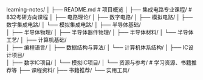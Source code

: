 learning-notes/
│
├── README.md                     # 项目概览
│
├── 集成电路专业课程/              # 832考研方向课程
│   ├── 电路理论/
│   ├── 数字电路/
│   ├── 模拟电路/
│   ├── 数字集成电路/
│   └── 模拟集成电路/
│
├── 半导体基础/                   
│   ├── 半导体物理/
│   ├── 半导体器件物理/
│   ├── 半导体材料/
│   └── 半导体工艺/
│
├── 计算机基础/                   
│   ├── 编程语言/
│   ├── 数据结构与算法/
│   └── 计算机体系结构/
│
├── IC设计项目/                   
│   ├── 数字IC项目/
│   └── 模拟IC项目/
│
└── 资源与参考/                   # 学习资源、书籍推荐等
    ├── 课程资料/
    ├── 书籍推荐/
    └── 实用工具/
